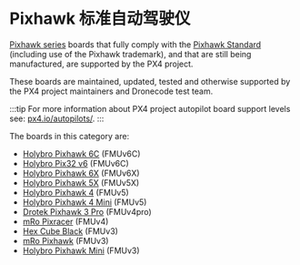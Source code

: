 # Pixhawk 标准自动驾驶仪

[Pixhawk series](../flight_controller/pixhawk_series.md) boards that fully comply with the [Pixhawk Standard](https://pixhawk.org/) (including use of the Pixhawk trademark), and that are still being manufactured, are supported by the PX4 project.

These boards are maintained, updated, tested and otherwise supported by the PX4 project maintainers and Dronecode test team.

:::tip
For more information about PX4 project autopilot board support levels see: [px4.io/autopilots/](https://px4.io/autopilots/).
:::

The boards in this category are:

- [Holybro Pixhawk 6C](../flight_controller/pixhawk6c.md) (FMUv6C)
- [Holybro Pix32 v6](../flight_controller/holybro_pix32_v6.md) (FMUv6C)
- [Holybro Pixhawk 6X](../flight_controller/pixhawk6x.md) (FMUv6X)
- [Holybro Pixhawk 5X](../flight_controller/pixhawk5x.md) (FMUv5X)
- [Holybro Pixhawk 4](../flight_controller/pixhawk4.md) (FMUv5)
- [Holybro Pixhawk 4 Mini](../flight_controller/pixhawk4_mini.md) (FMUv5)
- [Drotek Pixhawk 3 Pro](../flight_controller/pixhawk3_pro.md) (FMUv4pro)
- [mRo Pixracer](../flight_controller/pixracer.md) (FMUv4)
- [Hex Cube Black](../flight_controller/pixhawk-2.md) (FMUv3)
- [mRo Pixhawk](../flight_controller/mro_pixhawk.md) (FMUv3)
- [Holybro Pixhawk Mini](../flight_controller/pixhawk_mini.md) (FMUv3)
